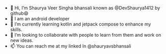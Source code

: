 - 👋 Hi, I’m Shaurya Veer Singha bhansali known as @DevShaurya1412 by github😄
- 👀 I am an android developer
- 🌱 I’m currently learning kotlin and jetpack compose to enhance my skills.
- 💞️ I’m looking to collaborate with people to learn from them and work on new ideas.
- 📫 You can reach me at my linked In @shauryavsbhansali
